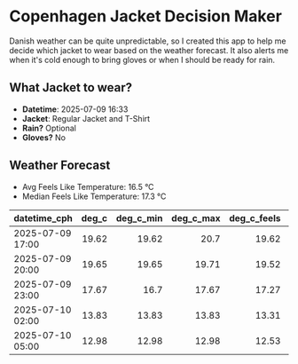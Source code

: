 
# Copenhagen Jacket Decision Maker

Danish weather can be quite unpredictable, so I created this app to help me decide which jacket to wear based on the weather forecast. 
It also alerts me when it's cold enough to bring gloves or when I should be ready for rain.

## What Jacket to wear?

- **Datetime**: 2025-07-09 16:33
- **Jacket**: Regular Jacket and T-Shirt
- **Rain?** Optional
- **Gloves?** No

## Weather Forecast
- Avg Feels Like Temperature: 16.5 °C
- Median Feels Like Temperature: 17.3 °C

| datetime_cph     |   deg_c |   deg_c_min |   deg_c_max |   deg_c_feels | weather   | wind   | rain   |
|:-----------------|--------:|------------:|------------:|--------------:|:----------|:-------|:-------|
| 2025-07-09 17:00 |   19.62 |       19.62 |       20.7  |         19.62 | Rain      | Low    | Low    |
| 2025-07-09 20:00 |   19.65 |       19.65 |       19.71 |         19.52 | Clouds    | Low    | None   |
| 2025-07-09 23:00 |   17.67 |       16.7  |       17.67 |         17.27 | Clouds    | Low    | None   |
| 2025-07-10 02:00 |   13.83 |       13.83 |       13.83 |         13.31 | Clouds    | Low    | None   |
| 2025-07-10 05:00 |   12.98 |       12.98 |       12.98 |         12.53 | Clouds    | Low    | None   |
        
